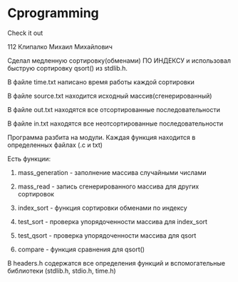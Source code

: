 # Cprogramming
Check it out

112 Клипалко Михаил Михайлович

Сделал медленную сортировку(обменами) ПО ИНДЕКСУ и использовал быструю сортировку qsort() из stdlib.h.
 
В файле time.txt написано время работы каждой сортировки

В файле source.txt находится исходный массив(сгенерированный)

В файле out.txt находятся все отсортированные последовательности

В файле in.txt находятся все неотсортированные последовательности
 
Программа разбита на модули. Каждая функция находится в определенных файлах (.c и txt)

Есть функции:

1) mass_generation - заполнение массива случайными числами

2) mass_read - запись сгенерированного массива для других сортировок

3) index_sort - функция сортировки обменами по индексу
 
4) test_sort - проверка упорядоченности массива для index_sort

5) test_qsort - проверка упорядоченности массива для qsort

6) compare - функция сравнения для qsort()
 
В headers.h содержатся все определения функций и вспомогательные библиотеки (stdlib.h, stdio.h, time.h)
